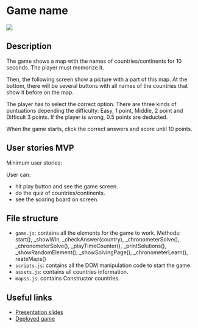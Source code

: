 # Game name

[<img src="./img/pscreenshot-game.pngage">]()

## Description

The game shows a map with the names of countries/continents for 10 seconds. The player must memorize it. 

Then, the following screen show a picture with a part of this map. At the bottom, there will be several buttons with all names of the countries that show it before on the map. 

The player has to select the correct option. There are three kinds of puntuations depending the difficulty: Easy, 1 point,  Middle, 2 point and Difficult 3 points. If the player is wrong, 0.5 points are deducted. 

When the game starts, click the correct answers and score until 10 points.

## User stories MVP

Minimum user stories:

User can:
- hit play button and see the game screen.
- do the quiz of countries/continents.
- see the scoring board on screen.


## File structure

- <code>game.js</code>: contains all the elements for the game to work. Methods: start(), _showWin, _checkAnswer(country),     _chronometerSolve(),  _chronometerSolve(), _playTimeCounter(), _printSolutions(), _showRandomElement(), _showSolvingPage(), _chronometerLearn(), reateMaps() 
- <code>scripts.js</code>: contains all the DOM manipulation code to start the game.
- <code>assets.js</code>: contains all countries information.
- <code>mapss.js</code>: contains Constructor countries.


## Useful links

<!-- When you finish, add these links and commit -->

- [Presentation slides]()
- [Deployed game]()
